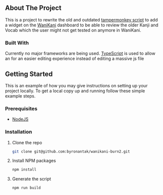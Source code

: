 ## About The Project

This is a project to rewrite the old and outdated [tampermonkey script](https://community.wanikani.com/t/outdated-userscript-burn-reviews-ver-225/13423) to add a widget on the [WaniKani](https://knowledge.wanikani.com/getting-started/how-wanikani-works/) dashboard to be able to review the older Kanji and Vocab which the user might not get tested on anymore in WaniKani.

### Built With
Currently no major frameworks are being used. [TypeScript](https://www.typescriptlang.org/) is used to allow an for an easier editing experience instead of editing a massive js file

## Getting Started

This is an example of how you may give instructions on setting up your project locally.
To get a local copy up and running follow these simple example steps.

### Prerequisites

* [NodeJS](https://nodejs.org/en/download/)

### Installation

1. Clone the repo
   ```sh
   git clone git@github.com:byronantak/wanikani-burn2.git
   ```
2. Install NPM packages
   ```sh
   npm install
   ```
3. Generate the script
   ```sh
   npm run build
   ```